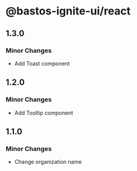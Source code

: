# @bastos-ignite-ui/react

## 1.3.0

### Minor Changes

- Add Toast component

## 1.2.0

### Minor Changes

- Add Tooltip component

## 1.1.0

### Minor Changes

- Change organization name
